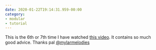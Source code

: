 ```yaml
---
date: 2020-01-22T19:14:31.959-00:00
category:
- modular
- tutorial
---
```

This is the 6th or 7th time I have watched [this video](https://www.youtube.com/watch?v=QnYDR61a8TA). It contains so much good advice. Thanks pal [@mylarmelodies](https://twitter.com/mylarmelodies)
